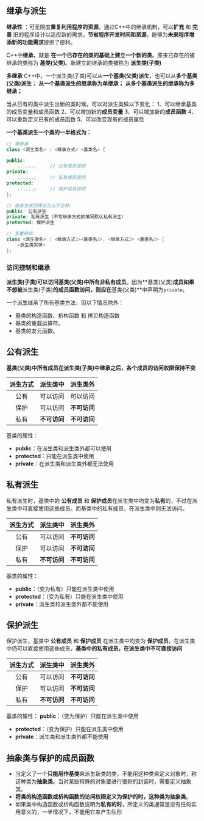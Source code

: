 ## 继承与派生

**继承性** ：可无限度**重复利用程序的资源**。通过C++中的继承机制，可以**扩充** 和 **完善** 旧的程序设计以适应新的需求。**节省程序开发时间和资源**，能够为**未来程序增添新的功能需求**提供了便利。

C++中**继承**，就是 **在一个已存在的类的基础上建立一个新的类**。原来已存在的被继承的类称为 **基类(父类)**。新建立的继承的类被称为 **派生类(子类)**

**多继承**
C++中，一个派生类(子类)可以从**一个基类(父类)派生**，也可以从**多个基类(父类)派生**；
**从一个基类派生的继承称为单继承；**
**从多个基类派生的继承称为多继承；**

当从已有的类中派生出新的类时候，可以对派生类做以下变化：
1、可以继承基类的成员变量和成员函数
2、可以增加新的**成员变量**
3、可以增加新的**成员函数**
4、可以重新定义已有的成员函数
5、可以改变现有的成员属性

**一个基类派生一个类的一半格式为：**

```c++
// 单继承
class <派生类名> : <继承方式> <基类名> {

public:     
    ......;     // 公有成员说明
private:
    ......;     // 私有成员说明
protected:
    ......;     // 保护成员说明
};

// 继承方式同样分为以下三种:
public: 公有派生
private: 私有派生（不写继承方式的情况默认私有派生）
protected: 保护派生

// 多重继承
class <派生类名> : <继承方式1><基类名1>, <继承方式2> <基类名2> {
    <派生类实体>
};
```
### 访问控制和继承

**派生类(子类)**可以访问**基类(父类)**中所有**非私有成员**。因为**基类(父类)**成员如果不想被**派生类(子类)**的成员函数访问，则应在**基类(父类)**中声明为`private`。
 
一个派生继承了所有基类方法，但以下情况除外：
+ 基类的构造函数、析构函数 和 拷贝构造函数
+ 基类的重载运算符。 
+ 基类的友元函数。

## 公有派生
**基类(父类)中所有成员在派生类(子类)中继承之后，各个成员的访问权限保持不变**

|  派生方式  |  派生类中  |  派生类外  |
| :-------: | :-------: | :------: |
|  公有  |  可以访问  |  可以访问  |
|  保护 |  可以访问  |  **不可访问**  |
|  私有  |  **不可访问**  |  **不可访问**  |

基类的属性：
+ **public**：在派生类和派生类外都可以使用
+ **protected**：只能在派生类中使用
+ **private**：在派生类和派生类外都无法使用


## 私有派生

私有派生时，基类中的 **公有成员** 和 **保护成员**在派生类中均变为**私有**的，不过在派生类中可直接使用这些成员。而基类中的私有成员，在派生类中则无法访问。

|  派生方式  |  派生类中  |  派生类外  |
| :-------: | :-------: | :------: |
|  公有  |  可以访问  |  **不可访问**  |
|  保护 |  可以访问  |  **不可访问**  |
|  私有  |  **不可访问**  |  **不可访问**  |

基类的属性：
+ **public**：（变为私有）只能在派生类中使用
+ **protected**：（变为私有）只能在派生类中使用
+ **private**：派生类和派生类外都不能使用

## 保护派生

保护派生，基类中 **公有成员** 和 **保护成员** 在派生类中均变为 **保护成员**，在派生类中仍可以直接使用这些成员，**基类中的私有成员，在派生类中不可直接访问**

|  派生方式  |  派生类中  |  派生类外  |
| :-------: | :-------: | :------: |
|  公有  |  可以访问  |  **不可访问**  |
|  保护 |  可以访问  |  **不可访问**  |
|  私有  |  **不可访问**  |  **不可访问**  |

基类的属性：
**public**：（变为保护）只能在派生类中使用
+ **protected**：（变为保护）只能在派生类中使用
+ **private**：派生类和派生类外都不能使用

## 抽象类与保护的成员函数

+ 当定义了一个**只能用作基类**来派生新类的类，不能用这种类来定义对象时，称这种类为**抽象类**。当对某些特殊的对象要进行很好的封装时，需要定义抽象类。
+ **将类的构造函数或析构函数的访问权限定义为保护的时，这种类为抽象类**。
+ 如果类中构造函数或析构函数说明为**私有的时**，所定义的类通常是没有任何实用意义的，一半情况下，不能用它来产生队形